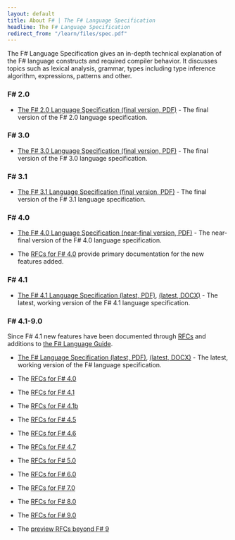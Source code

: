 ```yaml
---
layout: default
title: About F# | The F# Language Specification
headline: The F# Language Specification
redirect_from: "/learn/files/spec.pdf"
---
```


The F# Language Specification gives an in-depth
technical explanation of the F# language constructs and required compiler behavior.
It discusses topics such as lexical analysis, grammar, types including type inference
algorithm, expressions, patterns and other.

### F# 2.0

* [The F# 2.0 Language Specification (final version, PDF)](2.0/FSharpSpec-2.0-April-2012.pdf) - The final version of the F# 2.0 language
    specification.

### F# 3.0

* [The F# 3.0 Language Specification (final version, PDF)](3.0/FSharpSpec-3.0-final.pdf) - The final version of the F# 3.0 language
    specification.

### F# 3.1

* [The F# 3.1 Language Specification (final version, PDF)](3.1/FSharpSpec-3.1-final.pdf) - The final version of the F# 3.1 language specification.

### F# 4.0

* [The F# 4.0 Language Specification (near-final version, PDF)](4.0/FSharpSpec-4.0-final.pdf) - The near-final version of the F# 4.0 language specification.

* The [RFCs for F# 4.0](https://github.com/fsharp/fslang-design/tree/master/FSharp-4.0) provide primary documentation for the new features added.

### F# 4.1

* [The F# 4.1 Language Specification (latest, PDF)](4.1/FSharpSpec-4.1-latest.pdf), [(latest, DOCX)](4.1/FSharpSpec-4.1-latest.docx) - The latest, working version of the F# 4.1  language specification.

### F# 4.1-9.0

Since F# 4.1 new features have been documented through [RFCs](https://github.com/fsharp/fslang-design) and additions to [the F# Language Guide](https://docs.microsoft.com/en-us/dotnet/fsharp/).

* [The F# Language Specification (latest, PDF)](4.1/FSharpSpec-4.1-latest.pdf), [(latest, DOCX)](4.1/FSharpSpec-4.1-latest.docx) - The latest, working version of the F# language specification.

* The [RFCs for F# 4.0](https://github.com/fsharp/fslang-design/tree/master/FSharp-4.0)

* The [RFCs for F# 4.1](https://github.com/fsharp/fslang-design/tree/master/FSharp-4.1)

* The [RFCs for F# 4.1b](https://github.com/fsharp/fslang-design/tree/master/FSharp-4.1b)

* The [RFCs for F# 4.5](https://github.com/fsharp/fslang-design/tree/master/FSharp-4.5)

* The [RFCs for F# 4.6](https://github.com/fsharp/fslang-design/tree/master/FSharp-4.6)

* The [RFCs for F# 4.7](https://github.com/fsharp/fslang-design/tree/master/FSharp-4.7)

* The [RFCs for F# 5.0](https://github.com/fsharp/fslang-design/tree/master/FSharp-5.0)

* The [RFCs for F# 6.0](https://github.com/fsharp/fslang-design/tree/master/FSharp-6.0)

* The [RFCs for F# 7.0](https://github.com/fsharp/fslang-design/tree/master/FSharp-7.0)

* The [RFCs for F# 8.0](https://github.com/fsharp/fslang-design/tree/master/FSharp-8.0)

* The [RFCs for F# 9.0](https://github.com/fsharp/fslang-design/tree/master/FSharp-9.0)

* The [preview RFCs beyond F# 9](https://github.com/fsharp/fslang-design/tree/master/preview)
